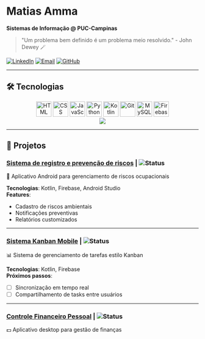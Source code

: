 # **Matias Amma**
**Sistemas de Informação @ PUC-Campinas**

> "Um problema bem definido é um problema meio resolvido." - John Dewey 🪄

[![LinkedIn](https://img.shields.io/badge/-LinkedIn-0A66C2?style=for-the-badge&logo=linkedin&logoColor=white)](https://www.linkedin.com/in/matias-amma-69b5b5177/)
[![Email](https://img.shields.io/badge/-Email-D14836?style=for-the-badge&logo=gmail&logoColor=white)](mailto:matiasamma@gmail.com)
[![GitHub](https://img.shields.io/badge/-GitHub-181717?style=for-the-badge&logo=github&logoColor=white)](https://github.com/Makezuko)

---
## 🛠️ Tecnologias

<div align="center">
  <img alt="HTML" title="HTML" width="40px" src="https://cdn.jsdelivr.net/gh/devicons/devicon/icons/html5/html5-original.svg" />
  <img alt="CSS" title="CSS" width="40px" src="https://cdn.jsdelivr.net/gh/devicons/devicon/icons/css3/css3-original.svg" />
  <img alt="JavaScript" title="JavaScript" width="40px" src="https://cdn.jsdelivr.net/gh/devicons/devicon/icons/javascript/javascript-original.svg" />
  <img alt="Python" title="Python" width="40px" src="https://cdn.jsdelivr.net/gh/devicons/devicon/icons/python/python-original.svg" />
  <img alt="Kotlin" title="Kotlin" width="40px" src="https://cdn.jsdelivr.net/gh/devicons/devicon/icons/kotlin/kotlin-original.svg" />
  <img alt="Git" title="Git" width="40px" src="https://cdn.jsdelivr.net/gh/devicons/devicon/icons/git/git-original.svg" />
  <img alt="MySQL" title="MySQL" width="40px" src="https://cdn.jsdelivr.net/gh/devicons/devicon/icons/mysql/mysql-original.svg" />
  <img alt="Firebase" title="Firebase" width="40px" src="https://cdn.jsdelivr.net/gh/devicons/devicon/icons/firebase/firebase-plain.svg" />
</div>

<div align="center">
  <img src="https://github-readme-stats.vercel.app/api/top-langs/?username=Makezuko&theme=vue-dark&hide_border=true&layout=compact" />
</div>

---
## 🚀 Projetos

### [Sistema de registro e prevenção de riscos](https://github.com/Otavio66/ProjetoIntegrador) | ![Status](https://img.shields.io/badge/status-em%20desenvolvimento-yellow)
📱 Aplicativo Android para gerenciamento de riscos ocupacionais

**Tecnologias**: Kotlin, Firebase, Android Studio  
**Features**:
- Cadastro de riscos ambientais
- Notificações preventivas
- Relatórios customizados

---

### [Sistema Kanban Mobile](https://github.com/Makezuko/attDispositivosMoveis) | ![Status](https://img.shields.io/badge/status-em%20desenvolvimento-yellow)
📊 Sistema de gerenciamento de tarefas estilo Kanban

**Tecnologias**: Kotlin, Firebase  
**Próximos passos**:
- [ ] Sincronização em tempo real
- [ ] Compartilhamento de tasks entre usuários

---

### [Controle Financeiro Pessoal](https://github.com/Makezuko/projeto_financeiro) | ![Status](https://img.shields.io/badge/status-em%20desenvolvimento-yellow)
💵 Aplicativo desktop para gestão de finanças
